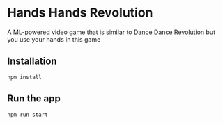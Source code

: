 # Hands Hands Revolution
A ML-powered video game that is similar to [Dance Dance Revolution](https://en.wikipedia.org/wiki/Dance_Dance_Revolution) but you use your hands in this game


## Installation
```npm install```

## Run the app

```npm run start```
